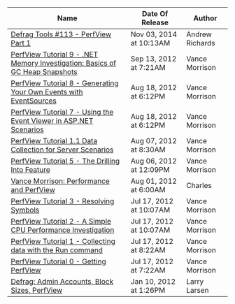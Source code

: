 | Name | Date Of Release | Author |
| ---- | --- | --- |
| [Defrag Tools #113 - PerfView Part 1](https://sec.ch9.ms/ch9/a3bd/69b9efec-fbb4-4ab4-a8f9-634b9699a3bd/DefragTools113_mid.mp4) | Nov 03, 2014 at 10:13AM | Andrew Richards |
| [PerfView Tutorial 9 - .NET Memory Investigation: Basics of GC Heap Snapshots](https://sec.ch9.ms/ch9/16fb/6c727d55-1faa-4513-bff7-ff93043a16fb/9TakeHeapSnapshot_Source.wmv) | Sep 13, 2012 at 7:21AM | Vance Morrison |
| [PerfView Tutorial 8 -  Generating Your Own Events with EventSources](https://sec.ch9.ms/ch9/b063/73af6f13-fc83-44f9-9a91-9f2e84d7b063/8EventSources_Source.wmv) | Aug 18, 2012 at 6:12PM | Vance Morrison |
| [PerfView Tutorial 7 - Using the Event Viewer in ASP.NET Scenarios](https://sec.ch9.ms/ch9/edfd/256cfed5-5337-4e24-9312-405414daedfd/7ASPNetEventViewer_Source.wmv) | Aug 18, 2012 at 6:12PM | Vance Morrison |
| [PerfView Tutorial 1.1 Data Collection for Server Scenarios](https://sec.ch9.ms/ch9/575f/d27ed117-0df6-447d-b2ec-1c58fec0575f/11CollectionForServices_Source.wmv) | Aug 07, 2012 at 8:30AM | Vance Morrison |
| [PerfView Tutorial 5 - The Drilling Into Feature](https://sec.ch9.ms/ch9/6fd8/ce299ad3-febd-41d5-a3a0-4aa37a7b6fd8/5DrillInto.wmv) | Aug 06, 2012 at 12:09PM | Vance Morrison |
| [Vance Morrison: Performance and PerfView](https://sec.ch9.ms/ch9/471e/742a95a9-d7b6-496d-8542-a67db0c4471e/VanceMorrisonPerfView.wmv) | Aug 01, 2012 at 6:00AM | Charles |
| [PerfView Tutorial 3 - Resolving Symbols](https://sec.ch9.ms/ch9/85e9/59ae86ea-70ff-492b-be16-ee329fac85e9/3ResolvingSymbols.wmv) | Jul 17, 2012 at 10:07AM | Vance Morrison |
| [PerfView Tutorial 2 - A Simple CPU Performance Investigation](https://sec.ch9.ms/ch9/4308/7c67a721-de52-4932-a9be-99db9fe74308/2SimpleCPUPerfInvestigation.wmv) | Jul 17, 2012 at 10:07AM | Vance Morrison |
| [PerfView Tutorial 1 - Collecting data with the Run command](https://sec.ch9.ms/ch9/9774/2d7542e2-5aec-456a-a956-4b8b05ba9774/1CollectingDataWithRunCommand.wmv) | Jul 17, 2012 at 8:22AM | Vance Morrison |
| [PerfView Tutorial 0 - Getting PerfView](https://sec.ch9.ms/ch9/58bc/9de8d66d-07f7-4265-a0eb-688870e858bc/0GettingPerfView_Source.wmv) | Jul 17, 2012 at 7:22AM | Vance Morrison |
| [Defrag: Admin Accounts, Block Sizes, PerfView](https://sec.ch9.ms/ch9/2b41/e38c3f50-28e2-4c43-92cf-9fd401242b41/Defrag011011_ch9.wmv) | Jan 10, 2012 at 1:26PM | Larry Larsen |

